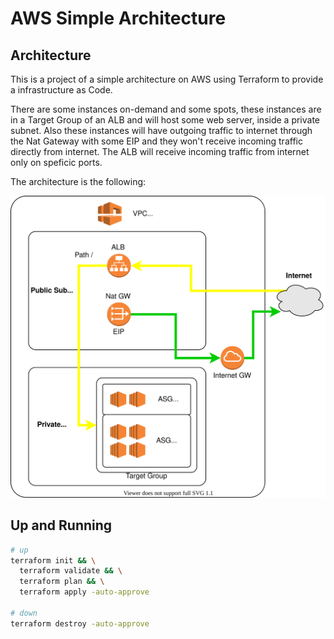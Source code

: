 # AWS Simple Architecture

## Architecture

This is a project of a simple architecture on AWS using Terraform to provide a infrastructure as Code.

There are some instances on-demand and some spots, these instances are in a Target Group of an ALB and will host some web server, inside a private subnet.
Also these instances will have outgoing traffic to internet through the Nat Gateway with some EIP and they won't receive incoming traffic directly from internet.
The ALB will receive incoming traffic from internet only on speficic ports.

The architecture is the following:

![Architecture](./miscellaneous/aws_network_project.svg)

## Up and Running

```bash
# up
terraform init && \
  terraform validate && \
  terraform plan && \
  terraform apply -auto-approve

# down
terraform destroy -auto-approve
```
